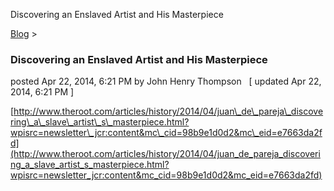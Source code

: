 Discovering an Enslaved Artist and His Masterpiece 

[Blog](../z-blog-1.md)‎ > ‎

### Discovering an Enslaved Artist and His Masterpiece

posted Apr 22, 2014, 6:21 PM by John Henry Thompson   \[ updated Apr 22, 2014, 6:21 PM \]

  
[http://www.theroot.com/articles/history/2014/04/juan\_de\_pareja\_discovering\_a\_slave\_artist\_s\_masterpiece.html?wpisrc=newsletter\_jcr:content&mc\_cid=98b9e1d0d2&mc\_eid=e7663da2fd](http://www.theroot.com/articles/history/2014/04/juan_de_pareja_discovering_a_slave_artist_s_masterpiece.html?wpisrc=newsletter_jcr:content&mc_cid=98b9e1d0d2&mc_eid=e7663da2fd)  
  
  

